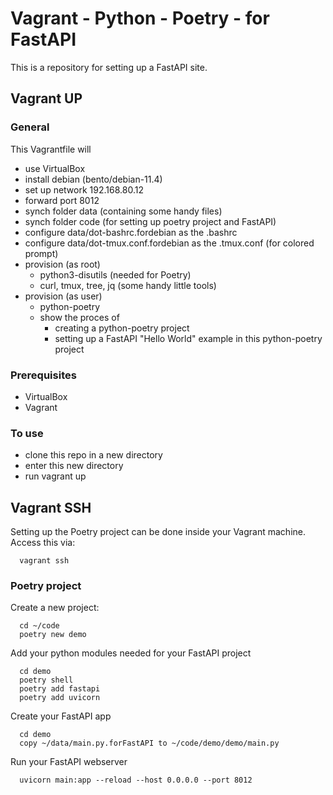 # Vagrant - Python - Poetry - for FastAPI

This is a repository for setting up a FastAPI site.

## Vagrant UP

### General

This Vagrantfile will
- use VirtualBox
- install debian (bento/debian-11.4)
- set up network 192.168.80.12
- forward port 8012
- synch folder data (containing some handy files)
- synch folder code (for setting up poetry project and FastAPI)
- configure data/dot-bashrc.fordebian as the .bashrc
- configure data/dot-tmux.conf.fordebian as the .tmux.conf (for colored prompt)
- provision (as root)
  - python3-disutils (needed for Poetry)
  - curl, tmux, tree, jq (some handy little tools)
- provision (as user)
  - python-poetry
  - show the proces of
    - creating a python-poetry project
    - setting up a FastAPI "Hello World" example in this python-poetry project

### Prerequisites

- VirtualBox
- Vagrant

### To use

- clone this repo in a new directory
- enter this new directory
- run
      vagrant up


## Vagrant SSH

Setting up the Poetry project can be done inside your Vagrant machine.  
Access this via:

      vagrant ssh

### Poetry project

Create a new project:

      cd ~/code
      poetry new demo

Add your python modules needed for your FastAPI project

      cd demo
      poetry shell
      poetry add fastapi
      poetry add uvicorn

Create your FastAPI app

      cd demo
      copy ~/data/main.py.forFastAPI to ~/code/demo/demo/main.py

Run your FastAPI webserver

      uvicorn main:app --reload --host 0.0.0.0 --port 8012
